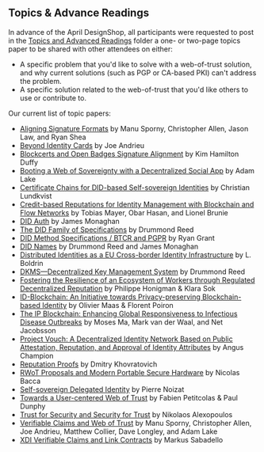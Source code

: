 ## Topics & Advance Readings

In advance of the April DesignShop, all participants were requested to post in the [Topics and Advanced Readings](topics-and-advance-readings) folder a one- or two-page topics paper to be shared with other attendees on either:

* A specific problem that you'd like to solve with a web-of-trust solution, and why current solutions (such as PGP or CA-based PKI) can't address the problem.
*  A specific solution related to the web-of-trust that you'd like others to use or contribute to.

Our current list of topic papers:

   * [Aligning Signature Formats](topics-and-advance-readings/SignatureFormatAlignment.md) by Manu Sporny, Christopher Allen, Jason Law, and Ryan Shea
   * [Beyond Identity Cards](topics-and-advance-readings/Beyond-Identity-Cards.pdf) by Joe Andrieu
   * [Blockcerts and Open Badges Signature Alignment](topics-and-advance-readings/BlockcertsAlignment.md) by Kim Hamilton Duffy
   * [Booting a Web of Sovereignty with a Decentralized Social App](topics-and-advance-readings/Booting-a-Web-of-Sovereignty-with-a-Decentralized-Social-App.md) by Adam Lake
   * [Certificate Chains for DID-based Self-sovereign Identities](topics-and-advance-readings/certificate_chains_dids.md) by Christian Lundkvist
   * [Credit-based Reputations for Identity Management with Blockchain and Flow Networks](topics-and-advance-readings/Credit-based-Reputations-for-Identity-Management.md) by Tobias Mayer, Obar Hasan, and Lionel Brunie
   * [DID Auth](topics-and-advance-readings/did-auth.md) by James Monaghan
   * [The DID Family of Specifications](topics-and-advance-readings/did-family-of-specifications.md) by Drummond Reed
   * [DID Method Specifications / BTCR and PGPR](topics-and-advance-readings/did-methods-btcr-pgpr.md) by Ryan Grant
   * [DID Names](topics-and-advance-readings/did-names.md) by Drummond Reed and James Monaghan
   * [Distributed Identities as a EU Cross-border Identity Infrastructure](topics-and-advance-readings/Levrage_EU_identities.md) by L. Boldrin
   * [DKMS—Decentralized Key Management System](topics-and-advance-readings/dkms-decentralized-key-mgmt-system.md) by Drummond Reed
   * [Fostering the Resilience of an Ecosystem of Workers through Regulated Decentralized Reputation](topics-and-advance-readings/Fostering-resilience.md) by Philippe Honigman & Klara Sok
   * [ID-Blockchain: An Initiative towards Privacy-preserving Blockchain-based Identity](topics-and-advance-readings/id-blockchain.md) by Olivier Maas & Florent Poiron
   * [The IP Blockchain: Enhancing Global Responsiveness to Infectious Disease Outbreaks](topics-and-advance-readings/RWoT_IPblockchain.md) by Moses Ma, Mark van der Waal, and Net Jacobsson
   * [Project Vouch: A Decentralized Identity Network Based on Public Attestation, Reputation, and Approval of Identity Attributes](topics-and-advance-readings/ProjectVouch_Peer-attestation-and-reputation-based-identity.md) by Angus Champion
   * [Reputation Proofs](topics-and-advance-readings/rep-proofs.md) by Dmitry Khovratovich
   * [RWoT Proposals and Modern Portable Secure Hardware](topics-and-advance-readings/RWoT_proposals_and_modern_portable_secure_hardware.md) by Nicolas Bacca
   * [Self-sovereign Delegated Identity](topics-and-advance-readings/170418_IDEAS_Paper.pdf) by Pierre Noizat
   * [Towards a User-centered Web of Trust](topics-and-advance-readings/Towards-a-user-centered-web-of-trust.md) by Fabien Petitcolas & Paul Dunphy
   * [Trust for Security and Security for Trust](topics-and-advance-readings/topic_alexopoulos.md) by Nikolaos Alexopoulos
   * [Verifiable Claims and Web of Trust](topics-and-advance-readings/WoTVerifiableClaims.md) by Manu Sporny, Christopher Allen, Joe Andrieu, Matthew Collier, Dave Longley, and Adam Lake
   * [XDI Verifiable Claims and Link Contracts](topics-and-advance-readings/xdi-verifiable-claims-link-contracts.md) by Markus Sabadello
